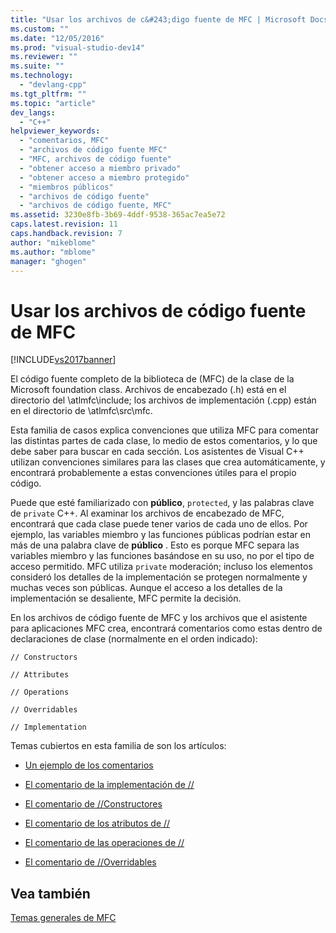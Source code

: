 ```yaml
---
title: "Usar los archivos de c&#243;digo fuente de MFC | Microsoft Docs"
ms.custom: ""
ms.date: "12/05/2016"
ms.prod: "visual-studio-dev14"
ms.reviewer: ""
ms.suite: ""
ms.technology: 
  - "devlang-cpp"
ms.tgt_pltfrm: ""
ms.topic: "article"
dev_langs: 
  - "C++"
helpviewer_keywords: 
  - "comentarios, MFC"
  - "archivos de código fuente MFC"
  - "MFC, archivos de código fuente"
  - "obtener acceso a miembro privado"
  - "obtener acceso a miembro protegido"
  - "miembros públicos"
  - "archivos de código fuente"
  - "archivos de código fuente, MFC"
ms.assetid: 3230e8fb-3b69-4ddf-9538-365ac7ea5e72
caps.latest.revision: 11
caps.handback.revision: 7
author: "mikeblome"
ms.author: "mblome"
manager: "ghogen"
---
```

# Usar los archivos de c&#243;digo fuente de MFC
[!INCLUDE[vs2017banner](../assembler/inline/includes/vs2017banner.md)]

El código fuente completo de la biblioteca de \(MFC\) de la clase de la Microsoft foundation class.  Archivos de encabezado \(.h\) está en el directorio del \\atlmfc\\include; los archivos de implementación \(.cpp\) están en el directorio de \\atlmfc\\src\\mfc.  
  
 Esta familia de casos explica convenciones que utiliza MFC para comentar las distintas partes de cada clase, lo medio de estos comentarios, y lo que debe saber para buscar en cada sección.  Los asistentes de Visual C\+\+ utilizan convenciones similares para las clases que crea automáticamente, y encontrará probablemente a estas convenciones útiles para el propio código.  
  
 Puede que esté familiarizado con **público**, `protected`, y las palabras clave de `private` C\+\+.  Al examinar los archivos de encabezado de MFC, encontrará que cada clase puede tener varios de cada uno de ellos.  Por ejemplo, las variables miembro y las funciones públicas podrían estar en más de una palabra clave de **público** .  Esto es porque MFC separa las variables miembro y las funciones basándose en su uso, no por el tipo de acceso permitido.  MFC utiliza `private` moderación; incluso los elementos consideró los detalles de la implementación se protegen normalmente y muchas veces son públicas.  Aunque el acceso a los detalles de la implementación se desaliente, MFC permite la decisión.  
  
 En los archivos de código fuente de MFC y los archivos que el asistente para aplicaciones MFC crea, encontrará comentarios como estas dentro de declaraciones de clase \(normalmente en el orden indicado\):  
  
 `// Constructors`  
  
 `// Attributes`  
  
 `// Operations`  
  
 `// Overridables`  
  
 `// Implementation`  
  
 Temas cubiertos en esta familia de son los artículos:  
  
-   [Un ejemplo de los comentarios](../mfc/an-example-of-the-comments.md)  
  
-   [El comentario de la implementación de \/\/](../mfc/decrement-implementation-comment.md)  
  
-   [El comentario de \/\/Constructores](../mfc/decrement-constructors-comment.md)  
  
-   [El comentario de los atributos de \/\/](../mfc/decrement-attributes-comment.md)  
  
-   [El comentario de las operaciones de \/\/](../mfc/decrement-operations-comment.md)  
  
-   [El comentario de \/\/Overridables](../mfc/decrement-overridables-comment.md)  
  
## Vea también  
 [Temas generales de MFC](../mfc/general-mfc-topics.md)